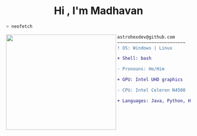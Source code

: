 <h1 align="center">Hi , I'm Madhavan </h1>

<p align="center">
</p>

```zsh
> neofetch
```

<img src="https://raw.githubusercontent.com/astrohexdev/my-assets/Main/pro/pro-2.gif" align="left" width="300" height="260"/> 

```diff
astrohexdev@github.com
~~~~~~~~~~~~~~~~~~~~~~~~~~
! OS: Windows | Linux

+ Shell: bash

- Pronouns: He/Him

+ GPU: Intel UHD graphics

- CPU: Intel Celeron N4500

+ Languages: Java, Python, HTML, CSS
```
